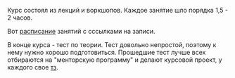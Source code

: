 Курс состоял из лекций и воркшопов.
Каждое занятие шло порядка 1,5 - 2 часов. 

Вот [расписание](info/schedule/schedule.md) занятий с сссылками на записи. 

В конце курса - тест по теории. Тест довольно непростой, поэтому к нему нужно хорошо подготовиться. Прошедшие тест лучше всех отбираются на "менторскую программу" и делают курсовой проект, у каждого свое [тз](). 


